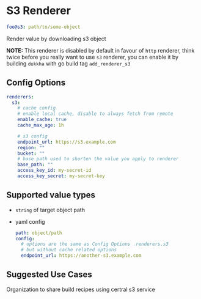 # S3 Renderer

```yaml
foo@s3: path/to/some-object
```

Render value by downloading s3 object

__NOTE:__ This renderer is disabled by default in favour of `http` renderer, think twice before you really want to use `s3` renderer, you can enable it by building `dukkha` with go build tag `add_renderer_s3`

## Config Options

```yaml
renderers:
  s3:
    # cache config
    # enable local cache, disable to always fetch from remote
    enable_cache: true
    cache_max_age: 1h

    # s3 config
    endpoint_url: https://s3.example.com
    region: ""
    bucket: ""
    # base path used to shorten the value you apply to renderer
    base_path: ""
    access_key_id: my-secret-id
    access_key_secret: my-secret-key
```

## Supported value types

- `string` of target object path
- yaml config

  ```yaml
  path: object/path
  config:
    # options are the same as Config Options .renderers.s3
    # but without cache related options
    endpoint_url: https://another-s3.example.com
  ```

## Suggested Use Cases

Organization to share build recipes using certral s3 service
